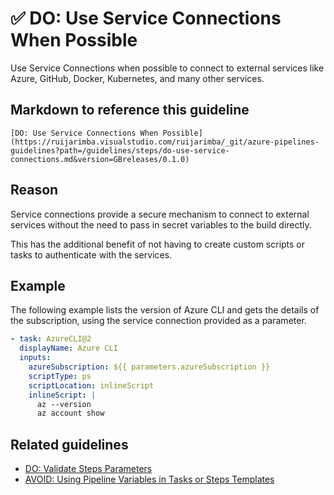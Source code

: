 # ✅ DO: Use Service Connections When Possible

Use Service Connections when possible to connect to external services
like Azure, GitHub, Docker, Kubernetes, and many other services.

## Markdown to reference this guideline

```plaintext
[DO: Use Service Connections When Possible](https://ruijarimba.visualstudio.com/ruijarimba/_git/azure-pipelines-guidelines?path=/guidelines/steps/do-use-service-connections.md&version=GBreleases/0.1.0)
```

## Reason

Service connections provide a secure mechanism to connect to external services
without the need to pass in secret variables to the build directly.

This has the additional benefit of not having to create custom scripts or tasks
to authenticate with the services.

## Example

The following example lists the version of Azure CLI and gets the details of the
subscription, using the service connection provided as a parameter.

```yaml
- task: AzureCLI@2
  displayName: Azure CLI
  inputs:
    azureSubscription: ${{ parameters.azureSubscription }}
    scriptType: ps
    scriptLocation: inlineScript
    inlineScript: |
      az --version
      az account show
```

## Related guidelines

- [DO: Validate Steps Parameters](/guidelines/steps/do-validate-parameters.md)
- [AVOID: Using Pipeline Variables in Tasks or Steps Templates](/guidelines/steps/avoid-variables.md)

